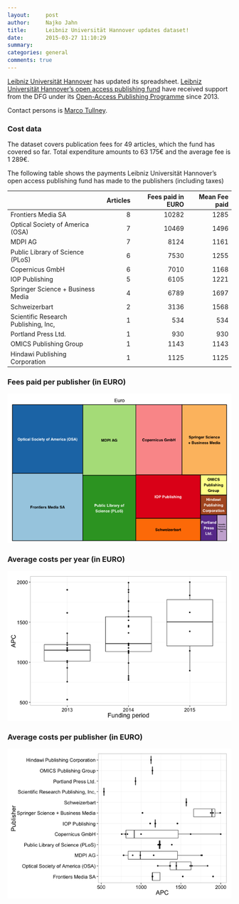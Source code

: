 ```yaml
---
layout:     post
author:		Najko Jahn
title:      Leibniz Universität Hannover updates dataset!
date:       2015-03-27 11:10:29
summary:    
categories: general
comments: true
---
```




[Leibniz Universität Hannover](https://www.uni-hannover.de/en/) has updated its spreadsheet. [Leibniz Universität Hannover’s open access publishing fund](http://www.tib.uni-hannover.de/en/advice-and-service/digital-publishing-and-open-access/financial-support-for-open-access-publications/leibniz-universitaet-hannovers-open-access-publishing-fund.html) have received support from the DFG under its [Open-Access Publishing Programme](http://www.dfg.de/en/research_funding/programmes/infrastructure/lis/funding_opportunities/open_access_publishing/index.html) since 2013.

Contact persons is [Marco Tullney](mailto:marco.tullney@tib.uni-hannover.de).



### Cost data



The dataset covers publication fees for 49 articles, which the fund has covered so far. Total expenditure amounts to 63 175€ and the average fee is 1 289€.

The following table shows the payments Leibniz Universität Hannover’s open access publishing fund has made to the publishers (including taxes)


|                                     | Articles| Fees paid in EURO| Mean Fee paid|
|:------------------------------------|--------:|-----------------:|-------------:|
|Frontiers Media SA                   |        8|             10282|          1285|
|Optical Society of America (OSA)     |        7|             10469|          1496|
|MDPI AG                              |        7|              8124|          1161|
|Public Library of Science (PLoS)     |        6|              7530|          1255|
|Copernicus GmbH                      |        6|              7010|          1168|
|IOP Publishing                       |        5|              6105|          1221|
|Springer Science + Business Media    |        4|              6789|          1697|
|Schweizerbart                        |        2|              3136|          1568|
|Scientific Research Publishing, Inc, |        1|               534|           534|
|Portland Press Ltd.                  |        1|               930|           930|
|OMICS Publishing Group               |        1|              1143|          1143|
|Hindawi Publishing Corporation       |        1|              1125|          1125|

### Fees paid per publisher (in EURO)

![plot of chunk tree_due](/figure/tree_due-1.png) 

###  Average costs per year (in EURO)

![plot of chunk box_due_year](/figure/box_due_year-1.png) 

###  Average costs per publisher (in EURO)

![plot of chunk box_due_publisher](/figure/box_due_publisher-1.png) 
